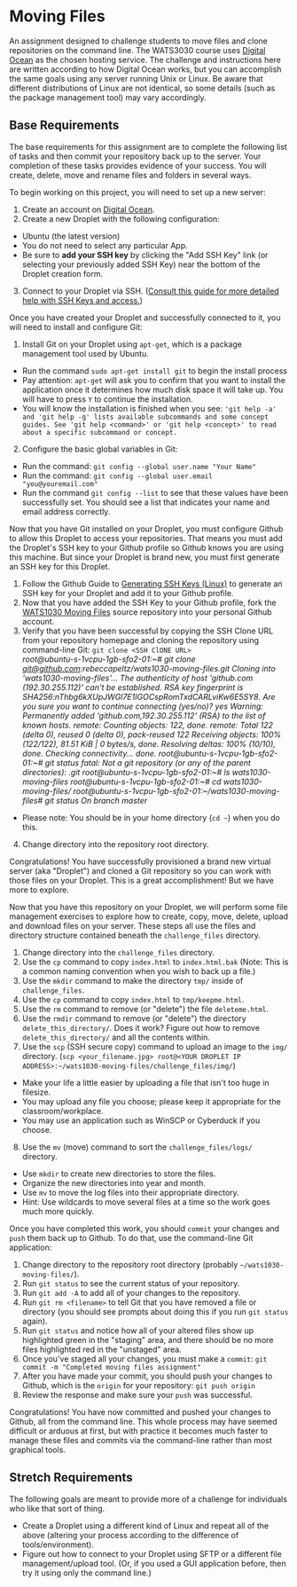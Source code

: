 # Moving Files
An assignment designed to challenge students to move files and clone repositories on the command line. The WATS3030 course uses [Digital Ocean](https://digitalocean.com) as the chosen hosting service. The challenge and instructions here are written according to how Digital Ocean works, but you can accomplish the same goals using any server running Unix or Linux. Be aware that different distributions of Linux are not identical, so some details (such as the package management tool) may vary accordingly.

## Base Requirements
The base requirements for this assignment are to complete the following list of tasks and then commit your repository back up to the server. Your completion of these tasks provides evidence of your success. You will create, delete, move and rename files and folders in several ways.

To begin working on this project, you will need to set up a new server:

1. Create an account on [Digital Ocean](https://digitalocean.com).
2. Create a new Droplet with the following configuration:
  * Ubuntu (the latest version)
  * You do not need to select any particular App.
  * Be sure to **add your SSH key** by clicking the "Add SSH Key" link (or selecting your previously added SSH Key) near the bottom of the Droplet creation form.
3. Connect to your Droplet via SSH. ([Consult this guide for more detailed help with SSH Keys and access.](https://www.digitalocean.com/community/tutorials/how-to-use-ssh-keys-with-digitalocean-droplets))

Once you have created your Droplet and successfully connected to it, you will need to install and configure Git:

1. Install Git on your Droplet using `apt-get`, which is a package management tool used by Ubuntu.
  * Run the command `sudo apt-get install git` to begin the install process
  * Pay attention: `apt-get` will ask you to confirm that you want to install the application once it determines how much disk space it will take up. You will have to press `Y` to continue the installation.
  * You will know the installation is finished when you see: `'git help -a' and 'git help -g' lists available subcommands and some concept guides. See 'git help <command>' or 'git help <concept>' to read about a specific subcommand or concept.`
2. Configure the basic global variables in Git:
  * Run the command: `git config --global user.name "Your Name"`
  * Run the command: `git config --global user.email "you@youremail.com"`
  * Run the command `git config --list` to see that these values have been successfully set. You should see a list that indicates your name and email address correctly.

Now that you have Git installed on your Droplet, you must configure Github to allow this Droplet to access your repositories. That means you must add the Droplet's SSH key to your Github profile so Github knows you are using this machine. But since your Droplet is brand new, you must first generate an SSH key for this Droplet.

1. Follow the Github Guide to [Generating SSH Keys (Linux)](https://help.github.com/articles/generating-ssh-keys/#platform-linux) to generate an SSH key for your Droplet and add it to your Github profile.
2. Now that you have added the SSH Key to your Github profile, fork the [WATS1030 Moving Files](https://github.com/suwebdev/wats1030-moving-files/) source repository into your personal Github account.
3. Verify that you have been successful by copying the SSH Clone URL from your repository homepage and cloning the repository using command-line Git: `git clone <SSH ClONE URL>`  
*root@ubuntu-s-1vcpu-1gb-sfo2-01:~# git clone git@github.com:rebeccapeltz/wats1030-moving-files.git
Cloning into 'wats1030-moving-files'...
The authenticity of host 'github.com (192.30.255.112)' can't be established.
RSA key fingerprint is SHA256:nThbg6kXUpJWGl7E1IGOCspRomTxdCARLviKw6E5SY8.
Are you sure you want to continue connecting (yes/no)? yes
Warning: Permanently added 'github.com,192.30.255.112' (RSA) to the list of known hosts.
remote: Counting objects: 122, done.
remote: Total 122 (delta 0), reused 0 (delta 0), pack-reused 122
Receiving objects: 100% (122/122), 81.51 KiB | 0 bytes/s, done.
Resolving deltas: 100% (10/10), done.
Checking connectivity... done.
root@ubuntu-s-1vcpu-1gb-sfo2-01:~# git status
fatal: Not a git repository (or any of the parent directories): .git
root@ubuntu-s-1vcpu-1gb-sfo2-01:~# ls
wats1030-moving-files
root@ubuntu-s-1vcpu-1gb-sfo2-01:~# cd wats1030-moving-files/
root@ubuntu-s-1vcpu-1gb-sfo2-01:~/wats1030-moving-files# git status
On branch master*
  * Please note: You should be in your home directory (`cd ~`) when you do this.
4. Change directory into the repository root directory.

Congratulations! You have successfully provisioned a brand new virtual server (aka "Droplet") and cloned a Git repository so you can work with those files on your Droplet. This is a great accomplishment! But we have more to explore.

Now that you have this repository on your Droplet, we will perform some file management exercises to explore how to create, copy, move, delete, upload and download files on your server. These steps all use the files and directory structure contained beneath the `challenge_files` directory.

1. Change directory into the `challenge_files` directory.
2. Use the `cp` command to copy `index.html` to `index.html.bak` (Note: This is a common naming convention when you wish to back up a file.)
3. Use the `mkdir` command to make the directory `tmp/` inside of `challenge_files`.
4. Use the `cp` command to copy `index.html` to `tmp/keepme.html`.
5. Use the `rm` command to remove (or "delete") the file `deleteme.html`.
6. Use the `rmdir` command to remove (or "delete") the directory `delete_this_directory/`. Does it work? Figure out how to remove `delete_this_directory/` and all the contents within.
7. Use the `scp` (SSH secure copy) command to upload an image to the `img/` directory. (`scp <your_filename.jpg> root@<YOUR DROPLET IP ADDRESS>:~/wats1030-moving-files/challenge_files/img/`)
  * Make your life a little easier by uploading a file that isn't too huge in filesize.
  * You may upload any file you choose; please keep it appropriate for the classroom/workplace.
  * You may use an application such as WinSCP or Cyberduck if you choose.
8. Use the `mv` (move) command to sort the `challenge_files/logs/` directory.
  * Use `mkdir` to create new directories to store the files.
  * Organize the new directories into year and month.
  * Use `mv` to move the log files into their appropriate directory.
  * Hint: Use wildcards to move several files at a time so the work goes much more quickly.

Once you have completed this work, you should `commit` your changes and `push` them back up to Github. To do that, use the command-line Git application:

1. Change directory to the repository root directory (probably `~/wats1030-moving-files/`).
2. Run `git status` to see the current status of your repository. 
3. Run `git add -A` to add all of your changes to the repository.
4. Run `git rm <filename>` to tell Git that you have removed a file or directory (you should see prompts about doing this if you run `git status` again).
5. Run `git status` and notice how all of your altered files show up highlighted green in the "staging" area, and there should be no more files highlighted red in the "unstaged" area.
6. Once you've staged all your changes, you must make a `commit`: `git commit -m "Completed moving files assignment"`
7. After you have made your commit, you should push your changes to Github, which is the `origin` for your repository: `git push origin`
8. Review the response and make sure your `push` was successful.

Congratulations! You have now committed and pushed your changes to Github, all from the command line. This whole process may have seemed difficult or arduous at first, but with practice it becomes much faster to manage these files and commits via the command-line rather than most graphical tools.

## Stretch Requirements
The following goals are meant to provide more of a challenge for individuals who like that sort of thing.

* Create a Droplet using a different kind of Linux and repeat all of the above (altering your process according to the difference of tools/environment).
* Figure out how to connect to your Droplet using SFTP or a different file management/upload tool. (Or, if you used a GUI application before, then try it using only the command line.)
